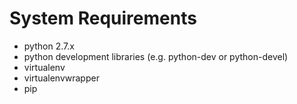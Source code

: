 # System Requirements

- python 2.7.x
- python development libraries (e.g. python-dev or python-devel)
- virtualenv
- virtualenvwrapper
- pip
